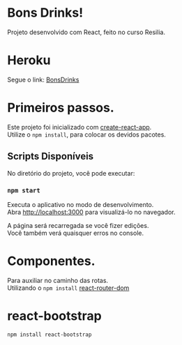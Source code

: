 # Bons Drinks!

Projeto desenvolvido com React, feito no curso Resilia.

# Heroku

Segue o link: [BonsDrinks](https://bonsdrinks.herokuapp.com/)

# Primeiros passos.

Este projeto foi inicializado com 
[create-react-app](https://github.com/facebook/create-react-app).\
Utilize o `npm install`, para colocar os devidos pacotes.

## Scripts Disponíveis

No diretório do projeto, você pode executar:

### `npm start`

Executa o aplicativo no modo de desenvolvimento. \
Abra [http://localhost:3000](http://localhost:3000) para visualizá-lo no navegador.

A página será recarregada se você fizer edições. \
Você também verá quaisquer erros no console.

# Componentes.

Para auxiliar no caminho das rotas. \
Utilizando o `npm install` [react-router-dom](https://reactrouter.com/)

# react-bootstrap

`npm install react-bootstrap`